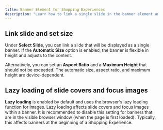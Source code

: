 ```yaml
---
title: Banner Element for Shopping Experiences
description: "Learn how to link a single slide in the banner element and set its size. The banner element is found in the block selection group Elysium Blocks in the Shopping Experiences."
---
```


## Link slide and set size
Under **Select Slide**, you can link a slide that will be displayed as a single banner. If the **Automatic Size** option is enabled, the banner is flexible in height and adjusts to the content.

Alternatively, you can set an **Aspect Ratio** and a **Maximum Height** that should not be exceeded. The automatic size, aspect ratio, and maximum height are device-dependent.

## Lazy loading of slide covers and focus images

**Lazy loading** is enabled by default and uses the browser's lazy loading function for images. Lazy loading affects slide covers and focus images within a banner. It is recommended to disable this setting for banners that are in the visible browser window (when the page is first loaded). Typically, this affects banners at the beginning of a Shopping Experience.
